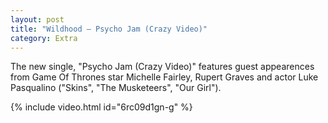 ```yaml
---
layout: post
title: "Wildhood — Psycho Jam (Crazy Video)"
category: Extra
---
```

The new single, "Psycho Jam (Crazy Video)" features guest appearences from Game Of Thrones star Michelle Fairley, Rupert Graves and actor Luke Pasqualino ("Skins", "The Musketeers", "Our Girl").

{% include video.html id="6rc09d1gn-g" %}
